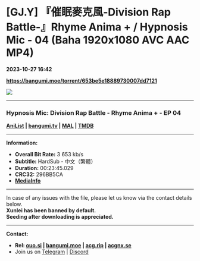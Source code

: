 # [GJ.Y] 『催眠麥克風-Division Rap Battle-』Rhyme Anima + / Hypnosis Mic - 04 (Baha 1920x1080 AVC AAC MP4)

**2023-10-27 16:42**

**https://bangumi.moe/torrent/653be5e18889730007dd7121**

![](https://rr1---bh.raws.dev/B/2KU/23/5eb905388a7199f83268e7dabe1nq0n5.JPG)

* * *

### **__Hypnosis Mic: Division Rap Battle - Rhyme Anima +__** - EP 04

**[AniList](https://anilist.co/anime/163140) | [bangumi.tv](https://bgm.tv/subject/426049) | [MAL](https://myanimelist.net/anime/54858) | [TMDB](https://www.themoviedb.org/tv/96139-division-rap-battle-rhyme-anima)**

* * *

**Information:**

*   **Overall Bit Rate:** 3 653 kb/s
*   **Subtitle:** HardSub - 中文（繁體）
*   **Duration:** 00:23:45.029
*   **CRC32:** 296BB5CA
*   **[MediaInfo](https://rr1---nfo.raws.dev/%5BGJ.Y%5D%20%E3%80%8E%E5%82%AC%E7%9C%A0%E9%BA%A5%E5%85%8B%E9%A2%A8-Division%20Rap%20Battle-%E3%80%8FRhyme%20Anima%20%2B%20-%2004%20%28Baha%201920x1080%20AVC%20AAC%20MP4%29%20%5B296BB5CA%5D.mp4.nfo)**

* * *

In case of any issues with the file, please let us know via the contact details below.  
**Xunlei has been banned by default.**  
**Seeding after downloading is appreciated.**

* * *

**Contact:**

*   **Rel: [ouo.si](https://ouo.si/user/BraveSail) | [bangumi.moe](https://bangumi.moe/search/63e4b7585fa12c0007949b88) | [acg.rip](https://acg.rip/user/5570) | [acgnx.se](https://share.acgnx.se/user-529-1.html)**
*   Join us on [Telegram](https://kirara-fantasia.moe/telegram) | [Discord](https://kirara-fantasia.moe/discord)